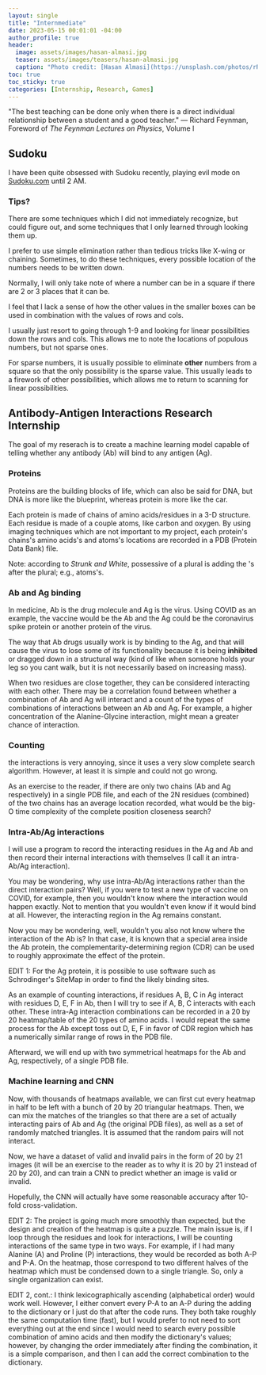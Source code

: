 ```yaml
---
layout: single
title: "Internmediate"
date: 2023-05-15 00:01:01 -04:00
author_profile: true
header: 
  image: assets/images/hasan-almasi.jpg
  teaser: assets/images/teasers/hasan-almasi.jpg
  caption: "Photo credit: [Hasan Almasi](https://unsplash.com/photos/rRTtg-jTQ_s)" 
toc: true
toc_sticky: true
categories: [Internship, Research, Games]
---
```


"The best teaching can be done only when there is a direct individual relationship between a student and a good teacher." — Richard Feynman, Foreword of *The Feynman Lectures on Physics*, Volume I

## Sudoku
I have been quite obsessed with Sudoku recently, playing evil mode on [Sudoku.com](https://sudoku.com) until 2 AM. 

### Tips?
There are some techniques which I did not immediately recognize, but could figure out, and some techniques that I only learned through looking them up. 

I prefer to use simple elimination rather than tedious tricks like X-wing or chaining. Sometimes, to do these techniques, every possible location of the numbers needs to be written down. 

Normally, I will only take note of where a number can be in a square if there are 2 or 3 places that it can be. 

I feel that I lack a sense of how the other values in the smaller boxes can be used in combination with the values of rows and cols. 

I usually just resort to going through 1-9 and looking for linear possibilities down the rows and cols. This allows me to note the locations of populous numbers, but not sparse ones. 

For sparse numbers, it is usually possible to eliminate **other** numbers from a square so that the only possibility is the sparse value. This usually leads to a firework of other possibilities, which allows me to return to scanning for linear possibilities. 

## Antibody-Antigen Interactions Research Internship
The goal of my reserach is to create a machine learning model capable of telling whether any antibody (Ab) will bind to any antigen (Ag). 

### Proteins
Proteins are the building blocks of life, which can also be said for DNA, but DNA is more like the blueprint, whereas protein is more like the car. 

Each protein is made of chains of amino acids/residues in a 3-D structure. Each residue is made of a couple atoms, like carbon and oxygen. By using imaging techniques which are not important to my project, each protein's chains's amino acids's and atoms's locations are recorded in a PDB (Protein Data Bank) file. 

Note: according to *Strunk and White*, possessive of a plural is adding the 's after the plural; e.g., atoms's.

### Ab and Ag binding
In medicine, Ab is the drug molecule and Ag is the virus. Using COVID as an example, the vaccine would be the Ab and the Ag could be the coronavirus spike protein or another protein of the virus. 

The way that Ab drugs usually work is by binding to the Ag, and that will cause the virus to lose some of its functionality because it is being **inhibited** or dragged down in a structural way (kind of like when someone holds your leg so you cant walk, but it is not necessarily based on increasing mass). 

When two residues are close together, they can be considered interacting with each other. There may be a correlation found between whether a combination of Ab and Ag will interact and a count of the types of combinations of interactions between an Ab and Ag. For example, a higher concentration of the Alanine-Glycine interaction, might mean a greater chance of interaction.

### Counting
the interactions is very annoying, since it uses a very slow complete search algorithm. However, at least it is simple and could not go wrong. 

As an exercise to the reader, if there are only two chains (Ab and Ag respectively) in a single PDB file, and each of the 2N residues (combined) of the two chains has an average location recorded, what would be the big-O time complexity of the complete position closeness search?

### Intra-Ab/Ag interactions
I will use a program to record the interacting residues in the Ag and Ab and then record their internal interactions with themselves (I call it an intra-Ab/Ag interaction). 

You may be wondering, why use intra-Ab/Ag interactions rather than the direct interaction pairs? Well, if you were to test a new type of vaccine on COVID, for example, then you wouldn't know where the interaction would happen exactly. Not to mention that you wouldn't even know if it would bind at all. However, the interacting region in the Ag remains constant.

Now you may be wondering, well, wouldn't you also not know where the interaction of the Ab is? In that case, it is known that a special area inside the Ab protein, the complementarity-determining region (CDR) can be used to roughly approximate the effect of the protein. 

EDIT 1: For the Ag protein, it is possible to use software such as Schrodinger's SiteMap in order to find the likely binding sites.  

As an example of counting interactions, if residues A, B, C in Ag interact with residues D, E, F in Ab, then I will try to see if A, B, C interacts with each other. These intra-Ag interaction combinations can be recorded in a 20 by 20 heatmap/table of the 20 types of amino acids. I would repeat the same process for the Ab except toss out D, E, F in favor of CDR region which has a numerically similar range of rows in the PDB file. 

Afterward, we will end up with two symmetrical heatmaps for the Ab and Ag, respectively, of a single PDB file. 

### Machine learning and CNN
Now, with thousands of heatmaps available, we can first cut every heatmap in half to be left with a bunch of 20 by 20 triangular heatmaps. Then, we can mix the matches of the triangles so that there are a set of actually interacting pairs of Ab and Ag (the original PDB files), as well as a set of randomly matched triangles. It is assumed that the random pairs will not interact.

Now, we have a dataset of valid and invalid pairs in the form of 20 by 21 images (it will be an exercise to the reader as to why it is 20 by 21 instead of 20 by 20), and can train a CNN to predict whether an image is valid or invalid. 

Hopefully, the CNN will actually have some reasonable accuracy after 10-fold cross-validation. 

EDIT 2: The project is going much more smoothly than expected, but the design and creation of the heatmap is quite a puzzle. The main issue is, if I loop through the residues and look for interactions, I will be counting interactions of the same type in two ways. For example, if I had many Alanine (A) and Proline (P) interactions, they would be recorded as both A-P and P-A. On the heatmap, those correspond to two different halves of the heatmap which must be condensed down to a single triangle. So, only a single organization can exist.

EDIT 2, cont.: I think lexicographically ascending (alphabetical order) would work well. However, I either convert every P-A to an A-P during the adding to the dictionary or I just do that after the code runs. They both take roughly the same computation time (fast), but I would prefer to not need to sort everything out at the end since I would need to search every possible combination of amino acids and then modify the dictionary's values; however, by changing the order immediately after finding the combination, it is a simple comparison, and then I can add the correct combination to the dictionary. 